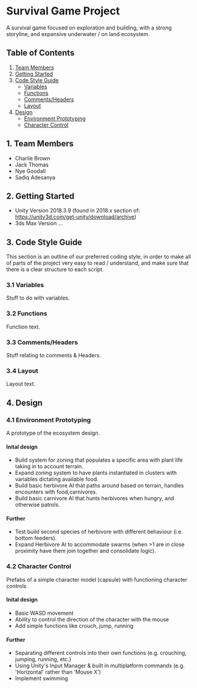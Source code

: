 # Survival Game Project
A survival game focused on exploration and building, with a strong storyline, and expansive underwater / on land ecosystem.

## Table of Contents
1. [Team Members](https://github.com/sargasso-studios/general_testing#1-team-members)
2. [Getting Started](https://github.com/sargasso-studios/general_testing#2-getting-started)
3. [Code Style Guide](https://github.com/sargasso-studios/general_testing#3-code-style-guide)
	- [Variables](https://github.com/sargasso-studios/general_testing#31-variables)
	- [Functions](https://github.com/sargasso-studios/general_testing#32-functions)
	- [Comments/Headers](https://github.com/sargasso-studios/general_testing#33-commentsheaders)
	- [Layout](https://github.com/sargasso-studios/general_testing#34-layout)
4. [Design](https://github.com/sargasso-studios/general_testing#4-design)
	- [Environment Prototyping](https://github.com/sargasso-studios/general_testing#41-environment-prototyping)
	- [Character Control](https://github.com/sargasso-studios/general_testing#42-character-control)

## 1. Team Members
- Charlie Brown
- Jack Thomas
- Nye Goodall
- Sadiq Adesanya

## 2. Getting Started
- Unity Version 2018.3.9 (found in 2018.x section of: https://unity3d.com/get-unity/download/archive)
- 3ds Max Version ...

## 3. Code Style Guide
This section is an outline of our preferred coding style, in order to make all of parts of the project very easy to read / understand, and make sure that there is a clear structure to each script.

### 3.1 Variables
Stuff to do with variables.

### 3.2 Functions
Function text.

### 3.3 Comments/Headers
Stuff relating to comments & Headers.

### 3.4 Layout
Layout text.

## 4. Design
### 4.1 Environment Prototyping
A prototype of the ecosystem design.

#### Inital design
- Build system for zoning that populates a specific area with plant life taking in to account terrain.
- Expand zoning system to have plants instantiated in clusters with variables dictating available food.
- Build basic herbivore AI that paths around based on terrain, handles encounters with food,carnivores.
- Build basic carnivore AI that hunts herbivores when hungry, and otherwise patrols.

#### Further 
- Test build second species of herbivore with different behaviour (i.e. bottom feeders).
- Expand Herbivore AI to accommodate swarms (when >1 are in close proximity have them join together and consolidate logic).


### 4.2 Character Control
Prefabs of a simple character model (capsule) with functioning character controls

#### Inital design
- Basic WASD movement
- Ability to control the direction of the character with the mouse
- Add simple functions like crouch, jump, running

#### Further 
- Separating different controls into their own functions (e.g. crouching, jumping, running, etc.)
- Using Unity's Input Manager & built in multiplatform commands (e.g. 'Horizontal' rather than 'Mouse X')
- Implement swimming
